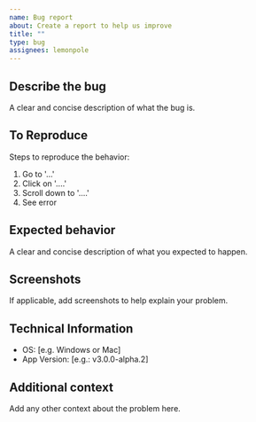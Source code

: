 ```yaml
---
name: Bug report
about: Create a report to help us improve
title: ""
type: bug
assignees: lemonpole
---
```


## Describe the bug

A clear and concise description of what the bug is.

## To Reproduce

Steps to reproduce the behavior:

1. Go to '...'
2. Click on '....'
3. Scroll down to '....'
4. See error

## Expected behavior

A clear and concise description of what you expected to happen.

## Screenshots

If applicable, add screenshots to help explain your problem.

## Technical Information

- OS: [e.g. Windows or Mac]
- App Version: [e.g.: v3.0.0-alpha.2]

## Additional context

Add any other context about the problem here.

